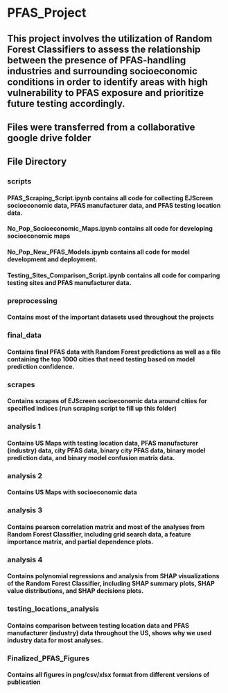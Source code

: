 # PFAS_Project
## This project involves the utilization of Random Forest Classifiers to assess the relationship between the presence of PFAS-handling industries and surrounding socioeconomic conditions in order to identify areas with high vulnerability to PFAS exposure and prioritize future testing accordingly. 
## Files were transferred from a collaborative google drive folder


## File Directory
### scripts
#### PFAS_Scraping_Script.ipynb contains all code for collecting EJScreen socioeconomic data, PFAS manufacturer data, and PFAS testing location data.
#### No_Pop_Socioeconomic_Maps.ipynb contains all code for developing socioeconomic maps
#### No_Pop_New_PFAS_Models.ipynb contains all code for model development and deployment.
#### Testing_Sites_Comparison_Script.ipynb contains all code for comparing testing sites and PFAS manufacturer data.
### preprocessing
#### Contains most of the important datasets used throughout the projects
### final_data
#### Contains final PFAS data with Random Forest predictions as well as a file containing the top 1000 cities that need testing based on model prediction confidence.
### scrapes
#### Contains scrapes of EJScreen socioeconomic data around cities for specified indices (run scraping script to fill up this folder)
### analysis 1
#### Contains US Maps with testing location data, PFAS manufacturer (industry) data, city PFAS data, binary city PFAS data, binary model prediction data, and binary model confusion matrix data.
### analysis 2
#### Contains US Maps with socioeconomic data
### analysis 3
#### Contains pearson correlation matrix and most of the analyses from Random Forest Classifier, including grid search data, a feature importance matrix, and partial dependence plots.
### analysis 4
#### Contains polynomial regressions and analysis from SHAP visualizations of the Random Forest Classifier, including SHAP summary plots, SHAP value distributions, and SHAP decisions plots. 
### testing_locations_analysis
#### Contains comparison between testing location data and PFAS manufacturer (industry) data throughout the US, shows why we used industry data for most analyses.
### Finalized_PFAS_Figures
#### Contains all figures in png/csv/xlsx format from different versions of publication

